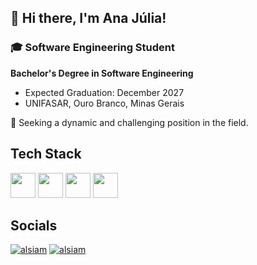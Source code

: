 ## 👋 Hi there, I'm Ana Júlia!

### 🎓 Software Engineering Student

**Bachelor's Degree in Software Engineering**
  - Expected Graduation: December 2027
  - UNIFASAR, Ouro Branco, Minas Gerais

🚀 Seeking a dynamic and challenging position in the field.

## Tech Stack
<p>
    <img height="40" width="40" src="https://img.icons8.com/?size=100&id=108784&format=png&color=000000" />
    <img height="40" width="40" src="https://img.icons8.com/?size=100&id=20909&format=png&color=000000" />
    <img height="40" width="40" src="https://img.icons8.com/?size=100&id=21278&format=png&color=000000" />
    <img height="40" width="40" src="https://img.icons8.com/?size=100&id=uHZV38hOzCFA&format=png&color=000000" />
</p>

## Socials
<p align="left">
  <a href="www.linkedin.com/in/anajvrodrigues"><img src="https://img.shields.io/badge/LinkedIn-0077B5?style=for-the-badge&logo=linkedin&logoColor=white" alt="alsiam"/></a>
  <a href="mailto:anajvelhorodrigues@gmail.com"><img src="https://img.shields.io/badge/email-F14336?style=for-the-badge&logo=gmail&logoColor=white" alt="alsiam"/>
</p>
